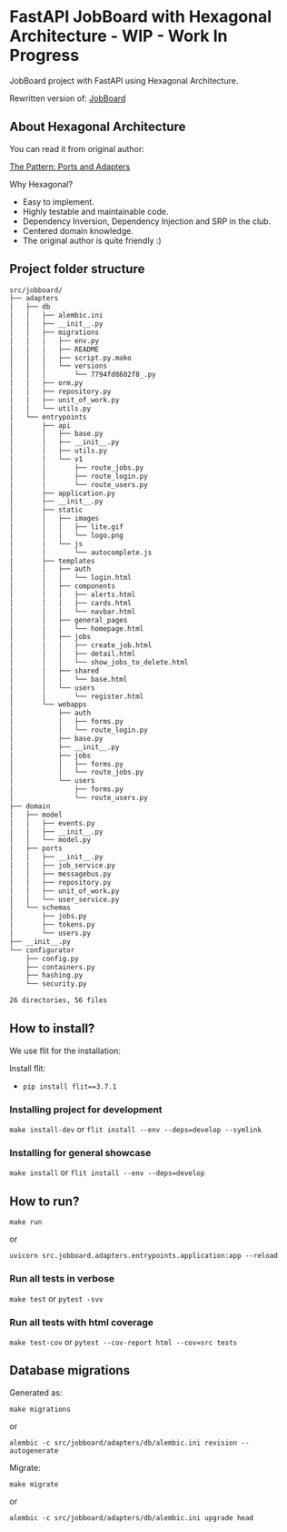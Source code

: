 # FastAPI JobBoard with Hexagonal Architecture - WIP - Work In Progress

JobBoard project with FastAPI using Hexagonal Architecture.

Rewritten version of: [JobBoard](https://github.com/nofoobar/JobBoard-Fastapi)

## About Hexagonal Architecture

You can read it from original author:

[The Pattern: Ports and Adapters](https://alistair.cockburn.us/hexagonal-architecture/)

Why Hexagonal?

* Easy to implement.
* Highly testable and maintainable code.
* Dependency Inversion, Dependency Injection and SRP in the club.
* Centered domain knowledge.
* The original author is quite friendly :)

## Project folder structure

```sh
src/jobboard/
├── adapters
│   ├── db
│   │   ├── alembic.ini
│   │   ├── __init__.py
│   │   ├── migrations
│   │   │   ├── env.py
│   │   │   ├── README
│   │   │   ├── script.py.mako
│   │   │   └── versions
│   │   │       └── 7794fd8602f8_.py
│   │   ├── orm.py
│   │   ├── repository.py
│   │   ├── unit_of_work.py
│   │   └── utils.py
│   └── entrypoints
│       ├── api
│       │   ├── base.py
│       │   ├── __init__.py
│       │   ├── utils.py
│       │   └── v1
│       │       ├── route_jobs.py
│       │       ├── route_login.py
│       │       └── route_users.py
│       ├── application.py
│       ├── __init__.py
│       ├── static
│       │   ├── images
│       │   │   ├── lite.gif
│       │   │   └── logo.png
│       │   └── js
│       │       └── autocomplete.js
│       ├── templates
│       │   ├── auth
│       │   │   └── login.html
│       │   ├── components
│       │   │   ├── alerts.html
│       │   │   ├── cards.html
│       │   │   └── navbar.html
│       │   ├── general_pages
│       │   │   └── homepage.html
│       │   ├── jobs
│       │   │   ├── create_job.html
│       │   │   ├── detail.html
│       │   │   └── show_jobs_to_delete.html
│       │   ├── shared
│       │   │   └── base.html
│       │   └── users
│       │       └── register.html
│       └── webapps
│           ├── auth
│           │   ├── forms.py
│           │   └── route_login.py
│           ├── base.py
│           ├── __init__.py
│           ├── jobs
│           │   ├── forms.py
│           │   └── route_jobs.py
│           └── users
│               ├── forms.py
│               └── route_users.py
├── domain
│   ├── model
│   │   ├── events.py
│   │   ├── __init__.py
│   │   └── model.py
│   ├── ports
│   │   ├── __init__.py
│   │   ├── job_service.py
│   │   ├── messagebus.py
│   │   ├── repository.py
│   │   ├── unit_of_work.py
│   │   └── user_service.py
│   └── schemas
│       ├── jobs.py
│       ├── tokens.py
│       └── users.py
├── __init__.py
└── configurator
    ├── config.py
    ├── containers.py
    ├── hashing.py
    └── security.py

26 directories, 56 files
```



## How to install?

We use flit for the installation:

Install flit:

* `pip install flit==3.7.1`

### Installing project for development

`make install-dev` or `flit install --env --deps=develop --symlink` 

### Installing for general showcase

`make install` or `flit install --env --deps=develop` 

## How to run?

`make run` 

or 

`uvicorn src.jobboard.adapters.entrypoints.application:app --reload`

### Run all tests in verbose

`make test` or `pytest -svv` 


### Run all tests with html coverage

`make test-cov` or `pytest --cov-report html --cov=src tests`

## Database migrations

Generated as:

`make migrations`

or

`alembic -c src/jobboard/adapters/db/alembic.ini revision --autogenerate`

Migrate:

`make migrate`

or

`alembic -c src/jobboard/adapters/db/alembic.ini upgrade head`